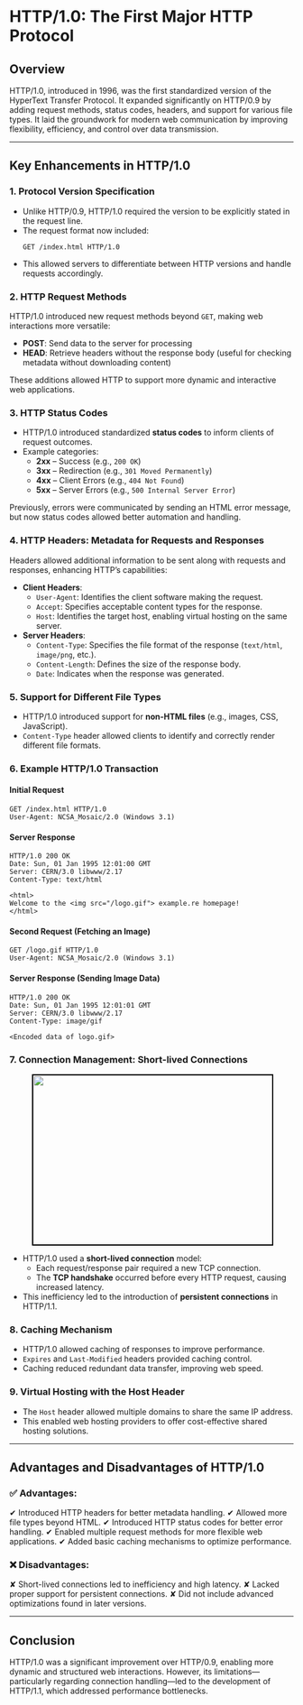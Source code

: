 # HTTP/1.0: The First Major HTTP Protocol

## Overview
HTTP/1.0, introduced in 1996, was the first standardized version of the HyperText Transfer Protocol. It expanded significantly on HTTP/0.9 by adding request methods, status codes, headers, and support for various file types. It laid the groundwork for modern web communication by improving flexibility, efficiency, and control over data transmission.

---
## Key Enhancements in HTTP/1.0

### 1. Protocol Version Specification
- Unlike HTTP/0.9, HTTP/1.0 required the version to be explicitly stated in the request line.
- The request format now included:
  ```plaintext
  GET /index.html HTTP/1.0
  ```
- This allowed servers to differentiate between HTTP versions and handle requests accordingly.

### 2. HTTP Request Methods
HTTP/1.0 introduced new request methods beyond `GET`, making web interactions more versatile:
- **POST**: Send data to the server for processing
- **HEAD**: Retrieve headers without the response body (useful for checking metadata without downloading content)

These additions allowed HTTP to support more dynamic and interactive web applications.

### 3. HTTP Status Codes
- HTTP/1.0 introduced standardized **status codes** to inform clients of request outcomes.
- Example categories:
  - **2xx** – Success (e.g., `200 OK`)
  - **3xx** – Redirection (e.g., `301 Moved Permanently`)
  - **4xx** – Client Errors (e.g., `404 Not Found`)
  - **5xx** – Server Errors (e.g., `500 Internal Server Error`)

Previously, errors were communicated by sending an HTML error message, but now status codes allowed better automation and handling.

### 4. HTTP Headers: Metadata for Requests and Responses
Headers allowed additional information to be sent along with requests and responses, enhancing HTTP’s capabilities:
- **Client Headers**:
  - `User-Agent`: Identifies the client software making the request.
  - `Accept`: Specifies acceptable content types for the response.
  - `Host`: Identifies the target host, enabling virtual hosting on the same server.
- **Server Headers**:
  - `Content-Type`: Specifies the file format of the response (`text/html`, `image/png`, etc.).
  - `Content-Length`: Defines the size of the response body.
  - `Date`: Indicates when the response was generated.
  
### 5. Support for Different File Types
- HTTP/1.0 introduced support for **non-HTML files** (e.g., images, CSS, JavaScript).
- `Content-Type` header allowed clients to identify and correctly render different file formats.

### 6. Example HTTP/1.0 Transaction
#### Initial Request
```plaintext
GET /index.html HTTP/1.0
User-Agent: NCSA_Mosaic/2.0 (Windows 3.1)
```
#### Server Response
```plaintext
HTTP/1.0 200 OK
Date: Sun, 01 Jan 1995 12:01:00 GMT
Server: CERN/3.0 libwww/2.17
Content-Type: text/html

<html>
Welcome to the <img src="/logo.gif"> example.re homepage!
</html>
```
#### Second Request (Fetching an Image)
```plaintext
GET /logo.gif HTTP/1.0
User-Agent: NCSA_Mosaic/2.0 (Windows 3.1)
```
#### Server Response (Sending Image Data)
```plaintext
HTTP/1.0 200 OK
Date: Sun, 01 Jan 1995 12:01:01 GMT
Server: CERN/3.0 libwww/2.17
Content-Type: image/gif

<Encoded data of logo.gif>
```

### 7. Connection Management: Short-lived Connections

<figure>
  <div align="center">
    <img src="data/http/http1.0/asset/http1.0.png" height="300" width="500" style="border: 2px solid black;">
  </div>
  <figcaption style="text-align: center"></figcaption>  
</figure>

<!-- <img src="data/http/http1.0/asset/http1.0.png" height=400 width=500> -->


- HTTP/1.0 used a **short-lived connection** model:
  - Each request/response pair required a new TCP connection.
  - The **TCP handshake** occurred before every HTTP request, causing increased latency.
- This inefficiency led to the introduction of **persistent connections** in HTTP/1.1.

### 8. Caching Mechanism
- HTTP/1.0 allowed caching of responses to improve performance.
- `Expires` and `Last-Modified` headers provided caching control.
- Caching reduced redundant data transfer, improving web speed.

### 9. Virtual Hosting with the Host Header
- The `Host` header allowed multiple domains to share the same IP address.
- This enabled web hosting providers to offer cost-effective shared hosting solutions.

---
## Advantages and Disadvantages of HTTP/1.0

### ✅ Advantages:
✔ Introduced HTTP headers for better metadata handling.
✔ Allowed more file types beyond HTML.
✔ Introduced HTTP status codes for better error handling.
✔ Enabled multiple request methods for more flexible web applications.
✔ Added basic caching mechanisms to optimize performance.

### ❌ Disadvantages:
✘ Short-lived connections led to inefficiency and high latency.
✘ Lacked proper support for persistent connections.
✘ Did not include advanced optimizations found in later versions.

---
## Conclusion
HTTP/1.0 was a significant improvement over HTTP/0.9, enabling more dynamic and structured web interactions. However, its limitations—particularly regarding connection handling—led to the development of HTTP/1.1, which addressed performance bottlenecks.


